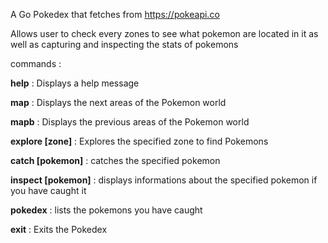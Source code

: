 A Go Pokedex that fetches from https://pokeapi.co

Allows user to check every zones to see what pokemon are located in it as well as capturing and inspecting the stats of pokemons


commands :

**help** : Displays a help message

**map** : Displays the next areas of the Pokemon world

**mapb** : Displays the previous areas of the Pokemon world

**explore [zone]** : Explores the specified zone to find Pokemons

**catch [pokemon]** : catches the specified pokemon

**inspect [pokemon]** : displays informations about the specified pokemon if you have caught it

**pokedex** : lists the pokemons you have caught

**exit** : Exits the Pokedex
